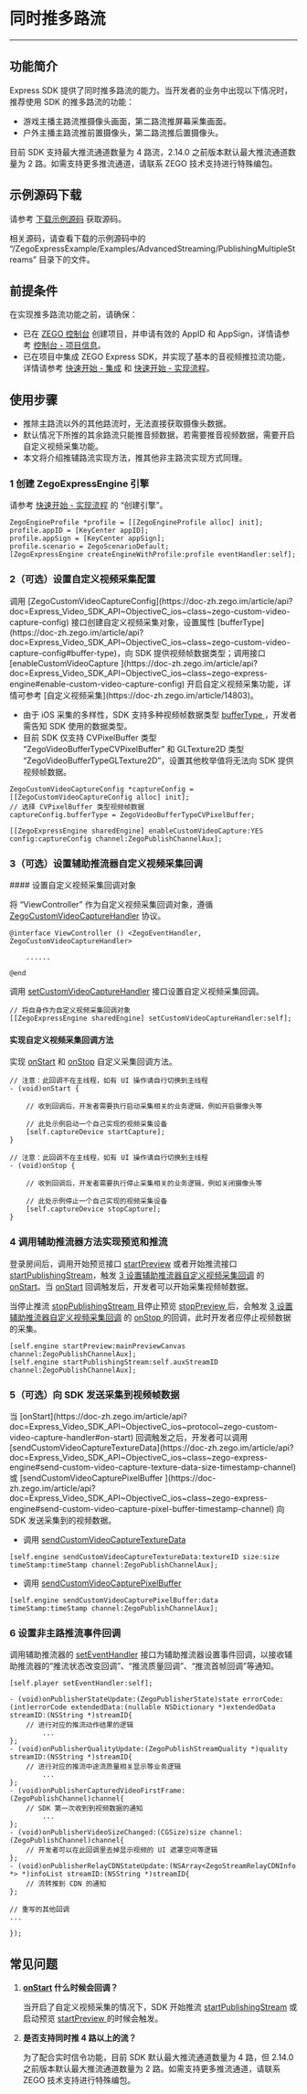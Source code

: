 # 同时推多路流

- - -

## 功能简介


Express SDK 提供了同时推多路流的能力。当开发者的业务中出现以下情况时，推荐使用 SDK 的推多路流的功能：

- 游戏主播主路流推摄像头画面，第二路流推屏幕采集画面。
- 户外主播主路流推前置摄像头，第二路流推后置摄像头。

<Note title="说明">

目前 SDK 支持最大推流通道数量为 4 路流，2.14.0 之前版本默认最大推流通道数量为 2 路。如需支持更多推流通道，请联系 ZEGO 技术支持进行特殊编包。
</Note>


## 示例源码下载

请参考 [下载示例源码](https://doc-zh.zego.im/article/13411) 获取源码。

相关源码，请查看下载的示例源码中的 “/ZegoExpressExample/Examples/AdvancedStreaming/PublishingMultipleStreams” 目录下的文件。

## 前提条件

在实现推多路流功能之前，请确保：

- 已在 [ZEGO 控制台](https://console.zego.im) 创建项目，并申请有效的 AppID 和 AppSign，详情请参考 [控制台 - 项目信息](/console/project-info)。
- 已在项目中集成 ZEGO Express SDK，并实现了基本的音视频推拉流功能，详情请参考 [快速开始 - 集成](https://doc-zh.zego.im/article/13413) 和 [快速开始 - 实现流程](https://doc-zh.zego.im/article/13415)。



## 使用步骤

<Warning title="注意">


- 推除主路流以外的其他路流时，无法直接获取摄像头数据。
- 默认情况下所推的其余路流只能推音频数据，若需要推音视频数据，需要开启自定义视频采集功能。
- 本文将介绍推辅路流实现方法，推其他非主路流实现方式同理。
</Warning>

### 1 创建 ZegoExpressEngine 引擎

请参考 [快速开始 - 实现流程](/real-time-video-ios-oc/quick-start/implementing-video-call#1-初始化) 的 “创建引擎”。

```objc
ZegoEngineProfile *profile = [[ZegoEngineProfile alloc] init];
profile.appID = [KeyCenter appID];
profile.appSign = [KeyCenter appSign];
profile.scenario = ZegoScenarioDefault;
[ZegoExpressEngine createEngineWithProfile:profile eventHandler:self];
```

### 2（可选）设置自定义视频采集配置

<Accordion title="设置自定义视频采集配置" defaultOpen="false">
调用 [ZegoCustomVideoCaptureConfig](https://doc-zh.zego.im/article/api?doc=Express_Video_SDK_API~ObjectiveC_ios~class~zego-custom-video-capture-config) 接口创建自定义视频采集对象，设置属性 [bufferType](https://doc-zh.zego.im/article/api?doc=Express_Video_SDK_API~ObjectiveC_ios~class~zego-custom-video-capture-config#buffer-type)，向 SDK 提供视频帧数据类型；调用接口 [enableCustomVideoCapture ](https://doc-zh.zego.im/article/api?doc=Express_Video_SDK_API~ObjectiveC_ios~class~zego-express-engine#enable-custom-video-capture-config) 开启自定义视频采集功能，详情可参考 [自定义视频采集](https://doc-zh.zego.im/article/14803)。

<Note title="说明">



- 由于 iOS 采集的多样性，SDK 支持多种视频帧数据类型 [bufferType ](https://doc-zh.zego.im/article/api?doc=Express_Video_SDK_API~ObjectiveC_ios~class~zego-custom-video-capture-config#buffer-type)，开发者需告知 SDK 使用的数据类型。
- 目前 SDK 仅支持 CVPixelBuffer 类型 “ZegoVideoBufferTypeCVPixelBuffer” 和 GLTexture2D 类型 “ZegoVideoBufferTypeGLTexture2D”，设置其他枚举值将无法向 SDK 提供视频帧数据。
</Note>



```objc
ZegoCustomVideoCaptureConfig *captureConfig = [[ZegoCustomVideoCaptureConfig alloc] init];
// 选择 CVPixelBuffer 类型视频帧数据
captureConfig.bufferType = ZegoVideoBufferTypeCVPixelBuffer;

[[ZegoExpressEngine sharedEngine] enableCustomVideoCapture:YES config:captureConfig channel:ZegoPublishChannelAux];
```
</Accordion>



### 3（可选）设置辅助推流器自定义视频采集回调

<Accordion title="设置辅助推流器自定义视频采集回调" defaultOpen="false">
#### 设置自定义视频采集回调对象

将 “ViewController” 作为自定义视频采集回调对象，遵循 [ZegoCustomVideoCaptureHandler](https://doc-zh.zego.im/article/api?doc=Express_Video_SDK_API~ObjectiveC_ios~protocol~zego-custom-video-capture-handler) 协议。

```objc
@interface ViewController () <ZegoEventHandler, ZegoCustomVideoCaptureHandler>

    ......

@end
```

调用 [setCustomVideoCaptureHandler](https://doc-zh.zego.im/article/api?doc=Express_Video_SDK_API~ObjectiveC_ios~class~zego-express-engine#set-custom-video-capture-handler) 接口设置自定义视频采集回调。

```objc
// 将自身作为自定义视频采集回调对象
[[ZegoExpressEngine sharedEngine] setCustomVideoCaptureHandler:self];
```

#### 实现自定义视频采集回调方法

实现 [onStart](https://doc-zh.zego.im/article/api?doc=Express_Video_SDK_API~ObjectiveC_ios~protocol~zego-custom-video-capture-handler#on-start) 和 [onStop](https://doc-zh.zego.im/article/api?doc=Express_Video_SDK_API~ObjectiveC_ios~protocol~zego-custom-video-capture-handler#on-stop) 自定义采集回调方法。

```objc
// 注意：此回调不在主线程，如有 UI 操作请自行切换到主线程
- (void)onStart {

    // 收到回调后，开发者需要执行启动采集相关的业务逻辑，例如开启摄像头等

    // 此处示例启动一个自己实现的视频采集设备
    [self.captureDevice startCapture];
}

// 注意：此回调不在主线程，如有 UI 操作请自行切换到主线程
- (void)onStop {

    // 收到回调后，开发者需要执行停止采集相关的业务逻辑，例如关闭摄像头等

    // 此处示例停止一个自己实现的视频采集设备
    [self.captureDevice stopCapture];
}
```
</Accordion>



### 4 调用辅助推流器方法实现预览和推流

登录房间后，调用开始预览接口 [startPreview](https://doc-zh.zego.im/article/api?doc=Express_Video_SDK_API~ObjectiveC_ios~class~zego-express-engine#start-preview-channel) 或者开始推流接口 [startPublishingStream](https://doc-zh.zego.im/article/api?doc=Express_Video_SDK_API~ObjectiveC_ios~class~zego-express-engine#start-publishing-stream-channel)，触发 [3 设置辅助推流器自定义视频采集回调](#3可选设置辅助推流器自定义视频采集回调) 的 [onStart](https://doc-zh.zego.im/article/api?doc=Express_Video_SDK_API~ObjectiveC_ios~protocol~zego-custom-video-capture-handler#on-start)。当 [onStart](https://doc-zh.zego.im/article/api?doc=Express_Video_SDK_API~ObjectiveC_ios~protocol~zego-custom-video-capture-handler#on-start) 回调触发后，开发者可以开始采集视频帧数据。

当停止推流 [stopPublishingStream ](https://doc-zh.zego.im/article/api?doc=Express_Video_SDK_API~ObjectiveC_ios~class~zego-express-engine#stop-publishing-stream) 且停止预览 [stopPreview ](https://doc-zh.zego.im/article/api?doc=Express_Video_SDK_API~ObjectiveC_ios~class~zego-express-engine#stop-preview) 后，会触发 [3 设置辅助推流器自定义视频采集回调](#3可选设置辅助推流器自定义视频采集回调) 的 [onStop ](https://doc-zh.zego.im/article/api?doc=Express_Video_SDK_API~ObjectiveC_ios~protocol~zego-custom-video-capture-handler#on-stop) 的回调，此时开发者应停止视频数据的采集。


```objc
[self.engine startPreview:mainPreviewCanvas channel:ZegoPublishChannelAux];
[self.engine startPublishingStream:self.auxStreamID channel:ZegoPublishChannelAux];

```



### 5（可选）向 SDK 发送采集到视频帧数据

<Accordion title="向 SDK 发送采集到视频帧数据" defaultOpen="false">
当 [onStart](https://doc-zh.zego.im/article/api?doc=Express_Video_SDK_API~ObjectiveC_ios~protocol~zego-custom-video-capture-handler#on-start) 回调触发之后，开发者可以调用 [sendCustomVideoCaptureTextureData](https://doc-zh.zego.im/article/api?doc=Express_Video_SDK_API~ObjectiveC_ios~class~zego-express-engine#send-custom-video-capture-texture-data-size-timestamp-channel) 或 [sendCustomVideoCapturePixelBuffer ](https://doc-zh.zego.im/article/api?doc=Express_Video_SDK_API~ObjectiveC_ios~class~zego-express-engine#send-custom-video-capture-pixel-buffer-timestamp-channel) 向 SDK 发送采集到的视频数据。

- 调用 [sendCustomVideoCaptureTextureData](https://doc-zh.zego.im/article/api?doc=Express_Video_SDK_API~ObjectiveC_ios~class~zego-express-engine#send-custom-video-capture-texture-data-size-timestamp-channel)
 ```objc
[self.engine sendCustomVideoCaptureTextureData:textureID size:size timeStamp:timeStamp channel:ZegoPublishChannelAux];
```

- 调用 [sendCustomVideoCapturePixelBuffer ](https://doc-zh.zego.im/article/api?doc=Express_Video_SDK_API~ObjectiveC_ios~class~zego-express-engine#send-custom-video-capture-pixel-buffer-timestamp-channel)

```objc
[self.engine sendCustomVideoCapturePixelBuffer:data timeStamp:timeStamp channel:ZegoPublishChannelAux];
```
</Accordion>


### 6 设置非主路推流事件回调

调用辅助推流器的 [setEventHandler](https://doc-zh.zego.im/article/api?doc=Express_Video_SDK_API~ObjectiveC_ios~class~zego-express-engine#set-event-handler) 接口为辅助推流器设置事件回调，以接收辅助推流器的“推流状态改变回调”、“推流质量回调”、“推流首帧回调”等通知。


```objc
[self.player setEventHandler:self];

- (void)onPublisherStateUpdate:(ZegoPublisherState)state errorCode:(int)errorCode extendedData:(nullable NSDictionary *)extendedData streamID:(NSString *)streamID{
    // 进行对应的推流动作结果的逻辑
        ...
};
- (void)onPublisherQualityUpdate:(ZegoPublishStreamQuality *)quality streamID:(NSString *)streamID{
    // 进行对应的推流中途流质量相关显示等业务逻辑
        ...
};
- (void)onPublisherCapturedVideoFirstFrame:(ZegoPublishChannel)channel{
    // SDK 第一次收到到视频数据的通知
        ...
};
- (void)onPublisherVideoSizeChanged:(CGSize)size channel:(ZegoPublishChannel)channel{
    // 开发者可以在此回调里去掉显示视频的 UI 遮罩空间等逻辑
};
- (void)onPublisherRelayCDNStateUpdate:(NSArray<ZegoStreamRelayCDNInfo *> *)infoList streamID:(NSString *)streamID{
    // 流转推到 CDN 的通知
};

// 重写的其他回调
...

});

```



## 常见问题

1. **[onStart](https://doc-zh.zego.im/article/api?doc=Express_Video_SDK_API~ObjectiveC_ios~protocol~zego-custom-video-capture-handler#on-start) 什么时候会回调？**

    当开启了自定义视频采集的情况下，SDK 开始推流 [startPublishingStream](https://doc-zh.zego.im/article/api?doc=Express_Video_SDK_API~ObjectiveC_ios~class~zego-express-engine#start-publishing-stream-channel) 或启动预览 [startPreview ](https://doc-zh.zego.im/article/api?doc=Express_Video_SDK_API~ObjectiveC_ios~class~zego-express-engine#start-preview-channel) 的时候会触发。

2. **是否支持同时推 4 路以上的流？**

    为了配合实时信令功能，目前 SDK 默认最大推流通道数量为 4 路，但 2.14.0 之前版本默认最大推流通道数量为 2 路。如需支持更多推流通道，请联系 ZEGO 技术支持进行特殊编包。

<Content />